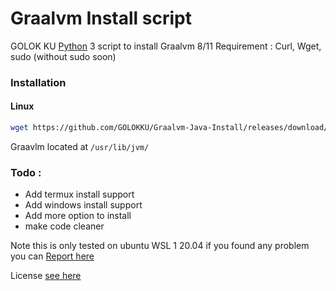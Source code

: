 # Graalvm Install script

GOLOK KU [Python](https://www.python.org/) 3 script to install Graalvm 8/11
Requirement : Curl, Wget, sudo (without sudo soon)
### Installation

#### Linux
```sh
wget https://github.com/GOLOKKU/Graalvm-Java-Install/releases/download/0.1/install.py ; python3 install.py ; source ~/.bashrc
```

Graavlm located at `/usr/lib/jvm/`
### Todo :
 - Add termux install support
 - Add windows install support
 - Add more option to install
 - make code cleaner

Note this is only tested on ubuntu WSL 1 20.04 if you found any problem you can [Report here](https://github.com/GOLOKKU/shortcode/issues)

License [see here](https://github.com/GOLOKKU/Graalvm-Java-Install/blob/main/LICENSE)
